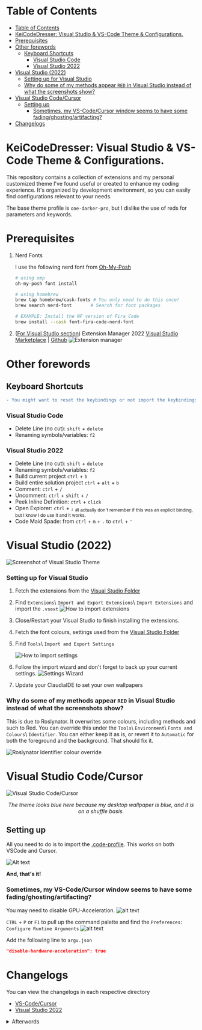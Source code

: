 # Table of Contents
- [Table of Contents](#table-of-contents)
- [KeiCodeDresser: Visual Studio \& VS-Code Theme \& Configurations.](#keicodedresser-visual-studio--vs-code-theme--configurations)
- [Prerequisites](#prerequisites)
- [Other forewords](#other-forewords)
  - [Keyboard Shortcuts](#keyboard-shortcuts)
    - [Visual Studio Code](#visual-studio-code)
    - [Visual Studio 2022](#visual-studio-2022)
- [Visual Studio (2022)](#visual-studio-2022-1)
    - [Setting up for Visual Studio](#setting-up-for-visual-studio)
    - [Why do some of my methods appear `RED` in Visual Studio instead of what the screenshots show?](#why-do-some-of-my-methods-appear-red-in-visual-studio-instead-of-what-the-screenshots-show)
- [Visual Studio Code/Cursor](#visual-studio-codecursor)
  - [Setting up](#setting-up)
    - [Sometimes, my VS-Code/Cursor window seems to have some fading/ghosting/artifacting?](#sometimes-my-vs-codecursor-window-seems-to-have-some-fadingghostingartifacting)
- [Changelogs](#changelogs)


# KeiCodeDresser: Visual Studio & VS-Code Theme & Configurations.

This repository contains a collection of extensions and my personal customized theme I've found useful or created to enhance my coding experience. It's organized by development environment, so you can easily find configurations relevant to your needs.

The base theme profile is `one-darker-pro`, but I dislike the use of reds for parameters and keywords.

# Prerequisites
1. Nerd Fonts
   
   I use the following nerd font from [Oh-My-Posh](https://ohmyposh.dev/docs/installation/fonts)
   ```powershell
   # using omp
   oh-my-posh font install
   ```

   ```sh
   # using homebrew
   brew tap homebrew/cask-fonts # You only need to do this once!
   brew search nerd-font       # Search for font packages

   # EXAMPLE: Install the NF version of Fira Code
   brew install --cask font-fira-code-nerd-font
   ```
2. ([For Visual Studio section](#visual-studio-2022)) Extension Manager 2022 [Visual Studio Marketplace](https://marketplace.visualstudio.com/items?itemName=Loop8ack.ExtensionManager2022) | [Github](https://github.com/loop8ack/ExtensionPackTools)
   ![Extension manager](/images/vs2022extensionmanager.png)   

# Other forewords
## Keyboard Shortcuts
```diff 
- You might want to reset the keybindings or not import the keybindings that are included in the settings files. These are what I remember, not the full extent of my terrorism towards your muscle memory.
```

### Visual Studio Code
- Delete Line (no cut): `shift` + `delete`
- Renaming symbols/variables: `f2`
### Visual Studio 2022
- Delete Line (no cut): `shift` + `delete`
- Renaming symbols/variables: `f2`
- Build current project `ctrl` + `b`
- Build entire solution project `ctrl` + `alt` + `b`
- Comment: `ctrl` + `/`
- Uncomment: `ctrl` + `shift` + `/`
- Peek Inline Definition: `ctrl` + `click`
- Open Explorer: `ctrl` + `;` <sub>#I actually don't remember if this was an explicit binding, but I know I do use it and it works.</sub>
- Code Maid Spade: from `ctrl` + `m` + `.` to `ctrl` + `'`

# Visual Studio (2022)
![Screenshot of Visual Studio Theme](/visual_studio/vs2022/vs2022-28Feb2024.png)

### Setting up for Visual Studio
1. Fetch the extensions from the [Visual Studio Folder](/visual_studio/vs2022/extensions.vsext)
2. Find `Extensions`\ `Import and Export Extensions`\ `Import Extensions` and import the `.vsext`
   ![How to import extensions](images/howtoimportextensions.png)
3. Close/Restart your Visual Studio to finish installing the extensions.
4. Fetch the font colours, settings used from the [Visual Studio Folder](/visual_studio/vs2022/Exported-2024-02-16.vssettings)
5. Find `Tools`\ `Import and Export Settings`
   
   ![How to import settings](/images/howtoimportsettings.png)
6. Follow the import wizard and don't forget to back up your current settings.
   ![Settings Wizard](images/importsettingswizard.png)
7. Update your ClaudiaIDE to set your own wallpapers
   
### Why do some of my methods appear `RED` in Visual Studio instead of what the screenshots show?

This is due to Roslynator. It overwrites some colours, including methods and such to Red. You can override this under the `Tools`\ `Environment`\ `Fonts and Colours`\ `Identifier`. You can either keep it as is, or revert it to `Automatic` for both the foreground and the background. That should fix it.

![Roslynator Identifier colour override](images/roslynatoridentifiercolouroverride.png)

# Visual Studio Code/Cursor

![Visual Studio Code/Cursor](vscode/vs-code.png)
*<sub><center>The theme looks blue here because my desktop wallpaper is blue, and it is on a shuffle basis.</center></sub>*

## Setting up

All you need to do is to import the [.code-profile](/vscode/Cursor-VSCode.code-profile). This works on both VSCode and Cursor.

![Alt text](images/howtoimportprofile.png)

**And, that's it!**

### Sometimes, my VS-Code/Cursor window seems to have some fading/ghosting/artifacting?

You may need to disable GPU-Acceleration.
![alt text](/images/disable-gpu-acceleration.png)

`CTRL` + `P` or `F1` to pull up the command palette and find the `Preferences: Configure Runtime Arguments`
![alt text](/images/ConfigureRuntimeArguments.png)

Add the following line to `argv.json`
```json
"disable-hardware-acceleration": true
```

# Changelogs
You can view the changelogs in each respective directory
- [VS-Code/Cursor](/vscode/change.md)
- [Visual Studio 2022](/visual_studio/vs2022/change.md)

<details>
<summary>Afterwords</summary>

> *So which is it, Kei or Nirvaxstiel*

***Both***

> *You MONSTER, task bar on the top?!11!*

~~Efficient mouse movement~~ I'm too lazy to move my mouse that much.

> Ew, VS Code Side bar on the right?

It's only consistent to my Visual Studio. Also, if I could I would move the outline to the left, just like my CodeMaid Spade. I also tend to just keep the explorer pinned and minimised permanent, only ever needing the Outline to be present for easier navigation of the current file structure.
</details>
